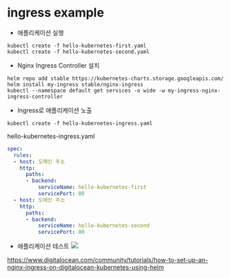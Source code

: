 # ingress example

- 애플리케이션 실행
```
kubectl create -f hello-kubernetes-first.yaml
kubectl create -f hello-kubernetes-second.yaml
```

- Nginx Ingress Controller 설치
```
helm repo add stable https://kubernetes-charts.storage.googleapis.com/
helm install my-ingress stable/nginx-ingress
kubectl --namespace default get services -o wide -w my-ingress-nginx-ingress-controller
```

- Ingress로 애플리케이션 노출
```
kubectl create -f hello-kubernetes-ingress.yaml
```

hello-kubernetes-ingress.yaml
```yaml
spec:
  rules:
  - host: 도메인 주소
    http:
      paths:
      - backend:
          serviceName: hello-kubernetes-first
          servicePort: 80
  - host: 도메인 주소
    http:
      paths:
      - backend:
          serviceName: hello-kubernetes-second
          servicePort: 80

```

- 애플리케이션 테스트
![](/images/localhost.png)



https://www.digitalocean.com/community/tutorials/how-to-set-up-an-nginx-ingress-on-digitalocean-kubernetes-using-helm